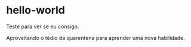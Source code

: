 # hello-world
Teste para ver se eu consigo.

Aproveitando o tédio da quarentena para aprender uma nova habilidade.

